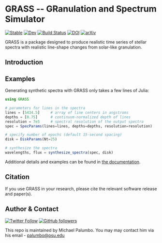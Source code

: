 # GRASS -- GRanulation and Spectrum Simulator 

[![Stable](https://img.shields.io/badge/docs-stable-blue.svg)](https://palumbom.github.io/GRASS/stable)
[![Dev](https://img.shields.io/badge/docs-dev-blue.svg)](https://palumbom.github.io/GRASS/dev)
[![Build Status](https://github.com/palumbom/GRASS/workflows/CI/badge.svg)](https://github.com/palumbom/GRASS/actions)
[![DOI](https://zenodo.org/badge/364662564.svg)](https://zenodo.org/badge/latestdoi/364662564)
[![arXiv](https://img.shields.io/badge/arXiv-2110.11839-b31b1b.svg)](https://arxiv.org/abs/2110.11839)

GRASS is a package designed to produce realistic time series of stellar spectra with realistic line-shape changes from solar-like granulation.

## Introduction

## Examples
Generating synthetic spectra with GRASS only takes a few lines of Julia:

```julia
using GRASS

# parameters for lines in the spectra
lines = [5434.5]     # array of line centers in angstroms
depths = [0.75]      # continuum-normalized depth of lines
resolution = 7e5     # spectral resolution of the output spectra
spec = SpecParams(lines=lines, depths=depths, resolution=resolution)

# specify number of epochs (default 15-second spacing)
disk = DiskParams(Nt=25)

# synthesize the spectra
wavelengths, flux = synthesize_spectra(spec, disk)
```

Additional details and examples can be found in [the documentation](https://palumbom.github.io/GRASS/stable).

## Citation

If you use GRASS in your research, please cite the relevant software release and paper(s).

## Author & Contact 
[![Twitter Follow](https://img.shields.io/twitter/follow/michael_palumbo?style=social)](https://twitter.com/michael_palumbo)
[![GitHub followers](https://img.shields.io/github/followers/palumbom?label=Follow&style=social)](https://github.com/palumbom)

This repo is maintained by Michael Palumbo. You may may contact him via his email - palumbo@psu.edu
